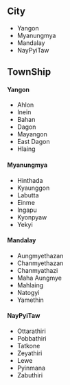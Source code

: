 ## City
- Yangon
- Myanungmya
- Mandalay
- NayPyiTaw

## TownShip
#### Yangon
- Ahlon
- Inein
- Bahan
- Dagon
- Mayangon
- East Dagon
- Hlaing

#### Myanungmya
- Hinthada
- Kyaunggon
- Labutta
- Einme
- Ingapu
- Kyonpyaw
- Yekyi

#### Mandalay
- Aungmyethazan
- Chanmyethazan
- Chanmyathazi
- Maha Aungmye
- Mahlaing
- Natogyi
- Yamethin

#### NayPyiTaw
- Ottarathiri
- Pobbathiri
- Tatkone
- Zeyathiri
- Lewe
- Pyinmana
- Zabuthiri
